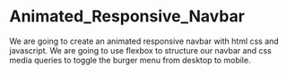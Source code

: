 # Animated_Responsive_Navbar
We are going to create an animated responsive navbar with html css and javascript. We are going to use flexbox to structure our navbar and css media queries to toggle the burger menu from desktop to mobile.
